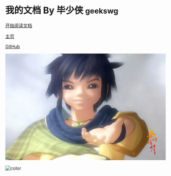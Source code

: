 <!-- _coverpage.md 
自定义背景
目前的背景是随机生成的渐变色，我们自定义背景色或者背景图。在文档末尾用添加图片的 Markdown 语法设置背景。
 -->
# 我的文档 By 毕少侠 <small>geekswg</small>

[开始阅读文档](guide/index.md)

[主页](https://geekswg.js.cool/)

[GitHub](https://github.com/docsifyjs/docsify/)

<!-- 背景图片 -->
![](/static/media/bg.webp)
<!-- 背景色 -->
![color](#f0f0f0)